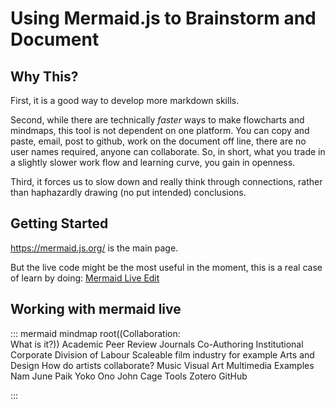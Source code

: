 # Using Mermaid.js to Brainstorm and Document

## Why This?
First, it is a good way to develop more markdown skills.

Second, while there are technically *faster* ways to make flowcharts and mindmaps, this tool is not dependent on one platform. You can copy and paste, email, post to github, work on the document off line, there are no user names required, anyone can collaborate. So, in short, what you trade in a slightly slower work flow and learning curve, you gain in openness. 

Third, it forces us to slow down and really think through connections, rather than haphazardly drawing (no put intended) conclusions.

## Getting Started
<https://mermaid.js.org/> is the main page.

But the live code might be the most useful in the moment, this is a real case of learn by doing:
[Mermaid Live Edit](https://mermaid.live/edit)


## Working with mermaid live
::: mermaid
mindmap
  root((Collaboration:<br/> What is it?))
    Academic
      Peer Review
      Journals
      Co-Authoring
    Institutional
        Corporate
        Division of Labour
        Scaleable
            film industry for example
    Arts and Design
        How do artists collaborate?
            Music
            Visual Art
            Multimedia
        Examples
            Nam June Paik
            Yoko Ono
            John Cage
    Tools
        Zotero
        GitHub
        
:::